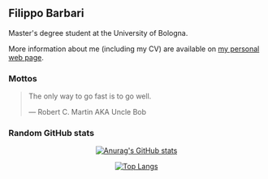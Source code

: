 ## Filippo Barbari

Master's degree student at the University of Bologna.

More information about me (including my CV) are available on [my personal web page](https://ledmington.github.io).

### Mottos

<blockquote class="twitter-tweet"><p lang="en" dir="ltr">The only way to go fast is to go well.</p>&mdash; Robert C. Martin AKA Uncle Bob</blockquote>

### Random GitHub stats

<div align="center">

[![Anurag's GitHub stats](https://github-readme-stats.vercel.app/api?username=Ledmington)](https://github.com/anuraghazra/github-readme-stats)

[![Top Langs](https://github-readme-stats.vercel.app/api/top-langs/?username=Ledmington&hide=html,css,xslt,makefile&langs_count=30)](https://github.com/anuraghazra/github-readme-stats)

</div>
